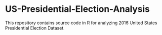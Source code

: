 # US-Presidential-Election-Analysis
This repository contains source code in R for analyzing 2016 United States Presidential Election Dataset.
